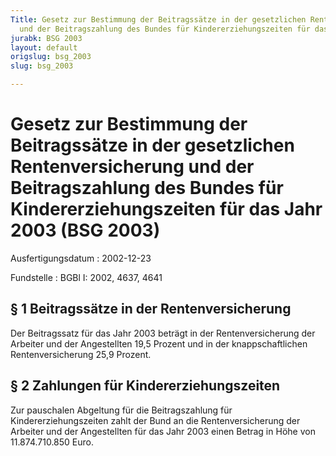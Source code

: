 ```yaml
---
Title: Gesetz zur Bestimmung der Beitragssätze in der gesetzlichen Rentenversicherung
  und der Beitragszahlung des Bundes für Kindererziehungszeiten für das Jahr 2003
jurabk: BSG 2003
layout: default
origslug: bsg_2003
slug: bsg_2003

---
```


# Gesetz zur Bestimmung der Beitragssätze in der gesetzlichen Rentenversicherung und der Beitragszahlung des Bundes für Kindererziehungszeiten für das Jahr 2003 (BSG 2003)

Ausfertigungsdatum
:   2002-12-23

Fundstelle
:   BGBl I: 2002, 4637, 4641

## § 1 Beitragssätze in der Rentenversicherung

Der Beitragssatz für das Jahr 2003 beträgt in der Rentenversicherung
der Arbeiter und der Angestellten 19,5 Prozent und in der
knappschaftlichen Rentenversicherung 25,9 Prozent.

## § 2 Zahlungen für Kindererziehungszeiten

Zur pauschalen Abgeltung für die Beitragszahlung für
Kindererziehungszeiten zahlt der Bund an die Rentenversicherung der
Arbeiter und der Angestellten für das Jahr 2003 einen Betrag in Höhe
von 11.874.710.850 Euro.

